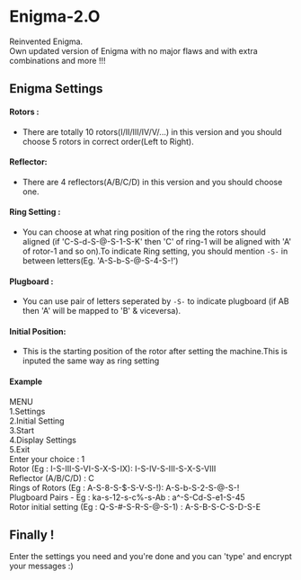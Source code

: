 # Enigma-2.O
Reinvented Enigma.<br>
Own updated version of Enigma with no major flaws and with extra combinations and more !!!

## Enigma Settings
   #### Rotors : 
   - There are totally 10 rotors(I/II/III/IV/V/...) in this version and you should choose 5 rotors in correct order(Left to Right).
    
   #### Reflector:
   - There are 4 reflectors(A/B/C/D) in this version and you should choose one.
    
   #### Ring Setting : 
   - You can choose at what ring position of the ring the rotors should aligned (if 'C-S-d-S-@-S-1-S-K' then 'C' of ring-1 will be aligned with 'A' of rotor-1 and so on).To indicate Ring setting, you should mention `-S-` in between letters(Eg. 'A-S-b-S-@-S-4-S-!')
    
   #### Plugboard :
   - You can use pair of letters seperated by `-S-` to indicate plugboard (if AB then 'A' will be mapped to 'B' & viceversa).
    
   #### Initial Position:
   - This is the starting position of the rotor after setting the machine.This is inputed the same way as ring setting
   
   #### Example
   MENU<br>
1.Settings<br>
2.Initial Setting<br>
3.Start<br>
4.Display Settings<br>
5.Exit<br>
Enter your choice : 1<br>
Rotor (Eg : I-S-III-S-VI-S-X-S-IX): I-S-IV-S-III-S-X-S-VIII<br>
Reflector (A/B/C/D) : C<br>
Rings of Rotors (Eg : A-S-8-S-$-S-V-S-!): A-S-b-S-2-S-@-S-!<br>
Plugboard Pairs - Eg : ka-s-12-s-c%-s-Ab : a^-S-Cd-S-e1-S-45<br>
Rotor initial setting (Eg : Q-S-#-S-R-S-@-S-1) : A-S-B-S-C-S-D-S-E<br>

## Finally !
 Enter the settings you need and you're done and you can 'type' and encrypt your messages :)
